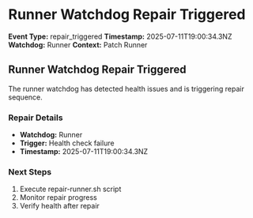 # Runner Watchdog Repair Triggered

**Event Type:** repair_triggered
**Timestamp:** 2025-07-11T19:00:34.3NZ
**Watchdog:** Runner
**Context:** Patch Runner


## Runner Watchdog Repair Triggered

The runner watchdog has detected health issues and is triggering repair sequence.

### Repair Details
- **Watchdog:** Runner
- **Trigger:** Health check failure
- **Timestamp:** 2025-07-11T19:00:34.3NZ

### Next Steps
1. Execute repair-runner.sh script
2. Monitor repair progress
3. Verify health after repair


